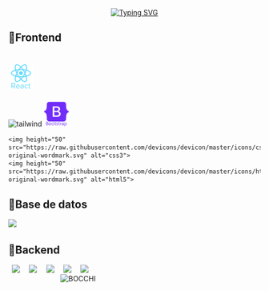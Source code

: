 <div align="center">
    <a href="https://git.io/typing-svg"><img src="https://readme-typing-svg.herokuapp.com?font=Press+Start+2P&size=22&pause=1000&color=EDCE3B&random=false&width=435&lines=Hola%2C+soy+Yeissen" alt="Typing SVG" /></a>  
</div>



   <h2>🎁Frontend</h2>
    <h1><img height="50" src="https://raw.githubusercontent.com/devicons/devicon/master/icons/react/react-original-wordmark.svg" alt="react"></h1>
    <a><img height="50" src="https://www.vectorlogo.zone/logos/tailwindcss/tailwindcss-icon.svg" alt="tailwind"></a>
    <spam><img height="50" src="https://raw.githubusercontent.com/devicons/devicon/master/icons/bootstrap/bootstrap-plain-wordmark.svg" alt="bootstrap"></spam>
    
 
    <img height="50" src="https://raw.githubusercontent.com/devicons/devicon/master/icons/css3/css3-original-wordmark.svg" alt="css3">
    <img height="50" src="https://raw.githubusercontent.com/devicons/devicon/master/icons/html5/html5-original-wordmark.svg" alt="html5">

   <h2>🎁Base de datos</h2>
    <a href="https://skillicons.dev">
      <img src="https://skillicons.dev/icons?i=mysql,mongodb,postgres"/>
    </a>

   <h2>🎁Backend</h2>
   <code> <img height="50" src="https://www.vectorlogo.zone/logos/springio/springio-ar21.svg"> </code>
   <code> <img height="50" src="https://www.vectorlogo.zone/logos/firebase/firebase-ar21.svg"> </code>
   <code> <img height="50" src="https://www.vectorlogo.zone/logos/javascript/javascript-ar21.svg"> </code>
   <code> <img height="50" src="https://www.vectorlogo.zone/logos/nodejs/nodejs-ar21.svg"> </code>
   <code> <img height="50" src="https://www.vectorlogo.zone/logos/java/java-ar21.svg"> </code>

 <img align="right" width="400" alt="BOCCHI" src="https://c.wallhere.com/photos/d9/3f/BOCCHI_THE_ROCK_Hitori_Bocchi_guitar_forest_vertical_pink_hair-2209797.jpg!d">

